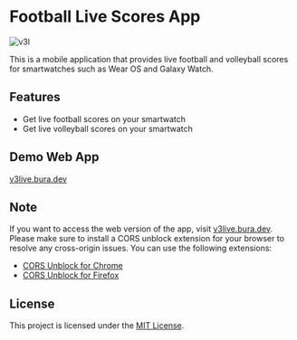 # Football Live Scores App

![v3l](https://s3.ir-thr-at1.arvanstorage.ir/jepbura/v3l.gif)

This is a mobile application that provides live football and volleyball scores for smartwatches such as Wear OS and Galaxy Watch.

## Features

- Get live football scores on your smartwatch
- Get live volleyball scores on your smartwatch

## Demo Web App

[v3live.bura.dev](https://v3live.bura.dev)

## Note

If you want to access the web version of the app, visit [v3live.bura.dev](https://v3live.bura.dev). Please make sure to install a CORS unblock extension for your browser to resolve any cross-origin issues. You can use the following extensions:

- [CORS Unblock for Chrome](https://chrome.google.com/webstore/detail/cors-unblock/lfhmikememgdcahcdlaciloancbhjino)
- [CORS Unblock for Firefox](https://addons.mozilla.org/en-US/firefox/addon/cors-unblock/?utm_source=addons.mozilla.org&utm_medium=referral&utm_content=search)

## License

This project is licensed under the [MIT License](LICENSE).
